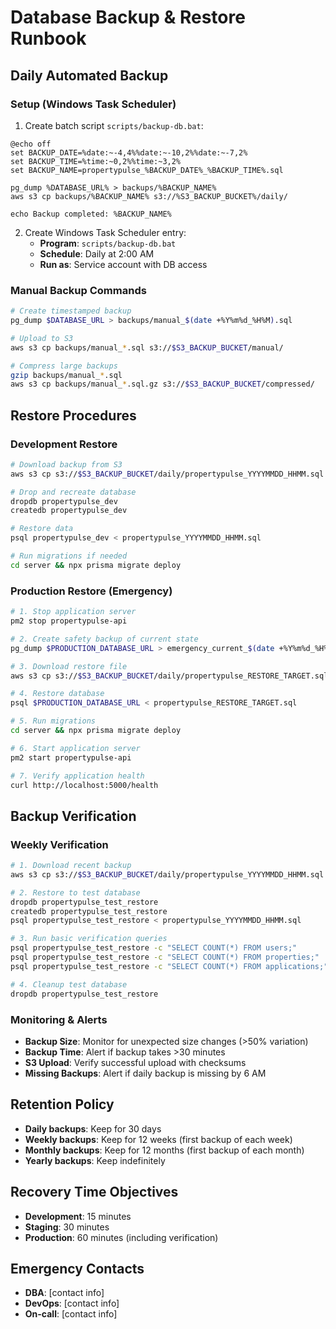 # Database Backup & Restore Runbook

## Daily Automated Backup

### Setup (Windows Task Scheduler)
1. Create batch script `scripts/backup-db.bat`:
```batch
@echo off
set BACKUP_DATE=%date:~-4,4%%date:~-10,2%%date:~-7,2%
set BACKUP_TIME=%time:~0,2%%time:~3,2%
set BACKUP_NAME=propertypulse_%BACKUP_DATE%_%BACKUP_TIME%.sql

pg_dump %DATABASE_URL% > backups/%BACKUP_NAME%
aws s3 cp backups/%BACKUP_NAME% s3://%S3_BACKUP_BUCKET%/daily/

echo Backup completed: %BACKUP_NAME%
```

2. Create Windows Task Scheduler entry:
   - **Program**: `scripts/backup-db.bat`
   - **Schedule**: Daily at 2:00 AM
   - **Run as**: Service account with DB access

### Manual Backup Commands
```bash
# Create timestamped backup
pg_dump $DATABASE_URL > backups/manual_$(date +%Y%m%d_%H%M).sql

# Upload to S3
aws s3 cp backups/manual_*.sql s3://$S3_BACKUP_BUCKET/manual/

# Compress large backups
gzip backups/manual_*.sql
aws s3 cp backups/manual_*.sql.gz s3://$S3_BACKUP_BUCKET/compressed/
```

## Restore Procedures

### Development Restore
```bash
# Download backup from S3
aws s3 cp s3://$S3_BACKUP_BUCKET/daily/propertypulse_YYYYMMDD_HHMM.sql ./

# Drop and recreate database
dropdb propertypulse_dev
createdb propertypulse_dev

# Restore data
psql propertypulse_dev < propertypulse_YYYYMMDD_HHMM.sql

# Run migrations if needed
cd server && npx prisma migrate deploy
```

### Production Restore (Emergency)
```bash
# 1. Stop application server
pm2 stop propertypulse-api

# 2. Create safety backup of current state
pg_dump $PRODUCTION_DATABASE_URL > emergency_current_$(date +%Y%m%d_%H%M).sql

# 3. Download restore file
aws s3 cp s3://$S3_BACKUP_BUCKET/daily/propertypulse_RESTORE_TARGET.sql ./

# 4. Restore database
psql $PRODUCTION_DATABASE_URL < propertypulse_RESTORE_TARGET.sql

# 5. Run migrations
cd server && npx prisma migrate deploy

# 6. Start application server
pm2 start propertypulse-api

# 7. Verify application health
curl http://localhost:5000/health
```

## Backup Verification

### Weekly Verification
```bash
# 1. Download recent backup
aws s3 cp s3://$S3_BACKUP_BUCKET/daily/propertypulse_YYYYMMDD_HHMM.sql ./

# 2. Restore to test database
dropdb propertypulse_test_restore
createdb propertypulse_test_restore
psql propertypulse_test_restore < propertypulse_YYYYMMDD_HHMM.sql

# 3. Run basic verification queries
psql propertypulse_test_restore -c "SELECT COUNT(*) FROM users;"
psql propertypulse_test_restore -c "SELECT COUNT(*) FROM properties;"
psql propertypulse_test_restore -c "SELECT COUNT(*) FROM applications;"

# 4. Cleanup test database
dropdb propertypulse_test_restore
```

### Monitoring & Alerts
- **Backup Size**: Monitor for unexpected size changes (>50% variation)
- **Backup Time**: Alert if backup takes >30 minutes
- **S3 Upload**: Verify successful upload with checksums
- **Missing Backups**: Alert if daily backup is missing by 6 AM

## Retention Policy
- **Daily backups**: Keep for 30 days
- **Weekly backups**: Keep for 12 weeks (first backup of each week)
- **Monthly backups**: Keep for 12 months (first backup of each month)
- **Yearly backups**: Keep indefinitely

## Recovery Time Objectives
- **Development**: 15 minutes
- **Staging**: 30 minutes  
- **Production**: 60 minutes (including verification)

## Emergency Contacts
- **DBA**: [contact info]
- **DevOps**: [contact info]
- **On-call**: [contact info]